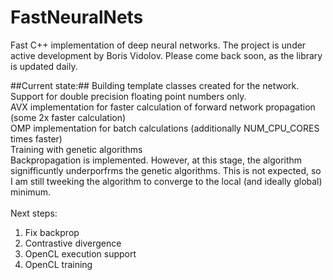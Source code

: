FastNeuralNets
==============

Fast C++ implementation of deep neural networks. The project is under active development by Boris Vidolov. Please come back soon, as the library is updated daily.

##Current state:##
 Building template classes created for the network.<br/>
 Support for double precision floating point numbers only.<br/>
 AVX implementation for faster calculation of forward network propagation (some 2x faster calculation)<br/>
 OMP implementation for batch calculations (additionally NUM_CPU_CORES times faster)<br/>
 Training with genetic algorithms<br/>
 Backpropagation is implemented. However, at this stage, the algorithm signifficuntly underporfrms the genetic algorithms. This is not expected, so I am still tweeking the algorithm to converge to the local (and ideally global) minimum.<br/>
 <br/>
 Next steps:<br/>
 1. Fix backprop<br/>
 2. Contrastive divergence<br/>
 3. OpenCL execution support<br/>
 4. OpenCL training<br/>

